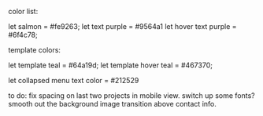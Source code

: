 color list:

let salmon = #fe9263;
let text purple = #9564a1
let hover text purple = #6f4c78;

template colors:

let template teal = #64a19d;
let template hover teal = #467370;

let collapsed menu text color = #212529

to do:
fix spacing on last two projects in mobile view.
switch up some fonts?
smooth out the background image transition above contact info.